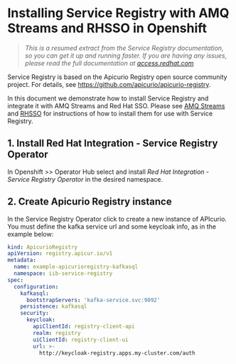 # Installing Service Registry with AMQ Streams and RHSSO in Openshift

> *This is a resumed extract from the Service Registry documentation, so you can get it up and running faster. If you are having any issues, please read the full documentation at [access.redhat.com](https://access.redhat.com/documentation/en-us/red_hat_integration/2022.q3/html/installing_and_deploying_service_registry_on_openshift/index)*

Service Registry is based on the Apicurio Registry open source community project. For details, see https://github.com/apicurio/apicurio-registry.

In this document we demonstrate how to install Service Registry and integrate it with AMQ Streams and Red Hat SSO. Please see [AMQ Streams](https://github.com/redhat-banco-do-brasil/service-registry/tree/main/gitops/amq-streams) and [RHSSO](https://github.com/redhat-banco-do-brasil/service-registry/tree/main/gitops/rhsso) for instructions of how to install them for use with Service Registry.

## 1. Install Red Hat Integration - Service Registry Operator

In Openshift >> Operator Hub select and install *Red Hat Integration - Service Registry Operator* in the desired namespace.

## 2. Create Apicurio Registry instance

In the Service Registry Operator click to create a new instance of APIcurio. You must define the kafka service url and some keycloak info, as in the example below:


```yaml
kind: ApicurioRegistry
apiVersion: registry.apicur.io/v1
metadata:
  name: example-apicurioregistry-kafkasql
  namespace: iib-service-registry
spec:
  configuration:
    kafkasql:
      bootstrapServers: 'kafka-service.svc:9092'
    persistence: kafkasql
    security:
      keycloak:
        apiClientId: registry-client-api
        realm: registry
        uiClientId: registry-client-ui
        url: >-
          http://keycloak-registry.apps.my-cluster.com/auth
```





